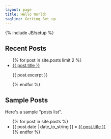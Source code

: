 ```yaml
---
layout: page
title: Hello World!
tagline: Getting Set up
---
```

{% include JB/setup %}

## Recent Posts

<ul>
  {% for post in site.posts limit 2 %}
    <li>
      <a href="{{ BASE_PATH }}{{ post.url }}">{{ post.title }}</a>
      <p>{{ post.excerpt }}</p>
    </li>
  {% endfor %}
</ul>

## Sample Posts

Here's a sample "posts list".

<ul class="posts">
  {% for post in site.posts %}
    <li><span>{{ post.date | date_to_string }}</span> &raquo; <a href="{{ BASE_PATH }}{{ post.url }}">{{ post.title }}</a></li>
  {% endfor %}
</ul>




